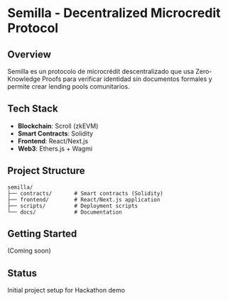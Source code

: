 # Semilla - Decentralized Microcredit Protocol

## Overview
Semilla es un protocolo de microcrédit descentralizado que usa Zero-Knowledge Proofs para verificar identidad sin documentos formales y permite crear lending pools comunitarios.

## Tech Stack
- **Blockchain**: Scroll (zkEVM)
- **Smart Contracts**: Solidity
- **Frontend**: React/Next.js
- **Web3**: Ethers.js + Wagmi

## Project Structure
```
semilla/
├── contracts/       # Smart contracts (Solidity)
├── frontend/        # React/Next.js application
├── scripts/         # Deployment scripts
└── docs/            # Documentation
```

## Getting Started
(Coming soon)

## Status
Initial project setup for Hackathon demo
